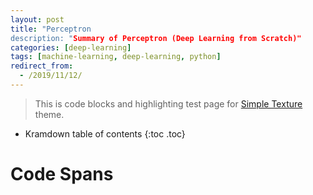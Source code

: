 ```yaml
---
layout: post
title: "Perceptron
description: "Summary of Perceptron (Deep Learning from Scratch)"
categories: [deep-learning]
tags: [machine-learning, deep-learning, python]
redirect_from:
  - /2019/11/12/
---
```


> This is code blocks and highlighting test page for [Simple Texture][Simple Texture] theme.

* Kramdown table of contents
{:toc .toc}

# Code Spans



[^1]: This is a footnote.

[kramdown]: https://kramdown.gettalong.org/
[Simple Texture]: https://github.com/yizeng/jekyll-theme-simple-texture